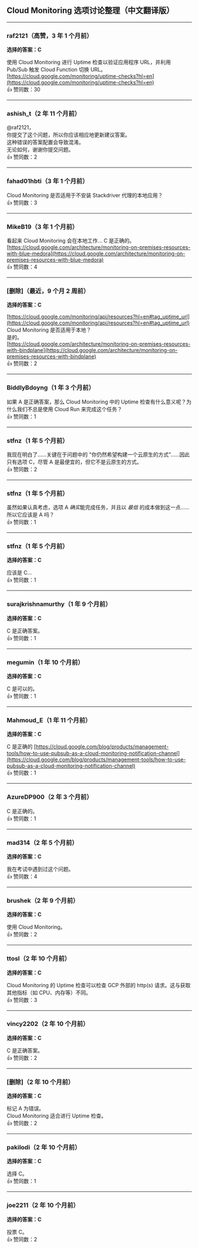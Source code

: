 ## Cloud Monitoring 选项讨论整理（中文翻译版）

---

### raf2121（高赞，3 年 1 个月前）

**选择的答案：C**

使用 Cloud Monitoring 进行 Uptime 检查以验证应用程序 URL，并利用 Pub/Sub 触发 Cloud Function 切换 URL。  
[https://cloud.google.com/monitoring/uptime-checks?hl=en](https://cloud.google.com/monitoring/uptime-checks?hl=en)  
👍 赞同数：30

---

### ashish_t（2 年 11 个月前）

@raf2121，  
你提交了这个问题，所以你应该相应地更新建议答案。  
这种错误的答案配置会导致混淆。  
无论如何，谢谢你提交问题。  
👍 赞同数：2

---

### fahad01hbti（3 年 1 个月前）

Cloud Monitoring 是否适用于不安装 Stackdriver 代理的本地应用？  
👍 赞同数：3

---

### MikeB19（3 年 1 个月前）

看起来 Cloud Monitoring 会在本地工作... C 是正确的。  
[https://cloud.google.com/architecture/monitoring-on-premises-resources-with-blue-medora](https://cloud.google.com/architecture/monitoring-on-premises-resources-with-blue-medora)  
👍 赞同数：4

---

### [删除]（最近，9 个月 2 周前）

**选择的答案：C**

[https://cloud.google.com/monitoring/api/resources?hl=en#tag_uptime_url](https://cloud.google.com/monitoring/api/resources?hl=en#tag_uptime_url)  
Cloud Monitoring 是否适用于本地？  
是的。  
[https://cloud.google.com/architecture/monitoring-on-premises-resources-with-bindplane](https://cloud.google.com/architecture/monitoring-on-premises-resources-with-bindplane)  
👍 赞同数：2

---

### BiddlyBdoyng（1 年 3 个月前）

如果 A 是正确答案，那么 Cloud Monitoring 中的 Uptime 检查有什么意义呢？为什么我们不总是使用 Cloud Run 来完成这个任务？  
👍 赞同数：1

---

### stfnz（1 年 5 个月前）

我现在明白了……关键在于问题中的 "你仍然希望构建一个云原生的方式"……因此只有选项 C，尽管 A 是最便宜的，但它不是云原生的方式。  
👍 赞同数：2

---

### stfnz（1 年 5 个月前）

虽然如果认真考虑，选项 A *确实*能完成任务，并且以 *最低* 的成本做到这一点……所以它应该是 A 吗？  
👍 赞同数：1

---

### stfnz（1 年 5 个月前）

**选择的答案：C**

应该是 C...  
👍 赞同数：1

---

### surajkrishnamurthy（1 年 9 个月前）

**选择的答案：C**

C 是正确答案。  
👍 赞同数：1

---

### megumin（1 年 10 个月前）

**选择的答案：C**

C 是可以的。  
👍 赞同数：1

---

### Mahmoud_E（1 年 11 个月前）

**选择的答案：C**

C 是正确的 [https://cloud.google.com/blog/products/management-tools/how-to-use-pubsub-as-a-cloud-monitoring-notification-channel](https://cloud.google.com/blog/products/management-tools/how-to-use-pubsub-as-a-cloud-monitoring-notification-channel)  
👍 赞同数：1

---

### AzureDP900（2 年 3 个月前）

C 是正确的。  
👍 赞同数：1

---

### mad314（2 年 5 个月前）

**选择的答案：C**

我在考试中遇到过这个问题。  
👍 赞同数：4

---

### brushek（2 年 9 个月前）

**选择的答案：C**

使用 Cloud Monitoring。  
👍 赞同数：2

---

### ttosl（2 年 10 个月前）

**选择的答案：C**

Cloud Monitoring 的 Uptime 检查可以检查 GCP 外部的 http(s) 请求。这与获取其他指标（如 CPU、内存等）不同。  
👍 赞同数：3

---

### vincy2202（2 年 10 个月前）

**选择的答案：C**

C 是正确答案。  
👍 赞同数：2

---

### [删除]（2 年 10 个月前）

**选择的答案：C**

标记 A 为错误。  
Cloud Monitoring 适合进行 Uptime 检查。  
👍 赞同数：2

---

### pakilodi（2 年 10 个月前）

**选择的答案：C**

选择 C。  
👍 赞同数：1

---

### joe2211（2 年 10 个月前）

**选择的答案：C**

投票 C。  
👍 赞同数：2
